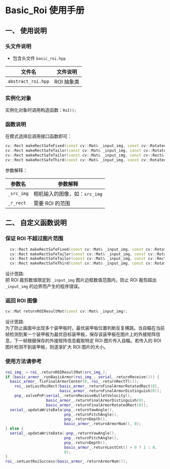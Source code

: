 # Basic_Roi 使用手册

## 一、 使用说明


### 头文件说明

- 包含头文件 `basic_roi.hpp`

| 文件名                  | 文件说明                                   |
| ---------------------- | ------------------------------------------- |
| `abstract_roi.hpp`     | ROI 抽象类           |
### 实例化对象

实例化对象时调用构造函数：`RoI();`
  
### 函数说明

在模式选择后调用接口函数即可：

```cpp
cv::Rect makeRectSafeFixed(const cv::Mat& _input_img, const cv::RotatedRect& _r_rect);
cv::Rect makeRectSafeTailor(const cv::Mat& _input_img, const cv::RotatedRect& _r_rect);
cv::Rect makeRectSafeTailor(const cv::Mat& _input_img, const cv::Rect& _r_rect);
cv::Rect makeRectSafeThird(const cv::Mat& _input_img, const cv::RotatedRect& _r_rect);
```
参数解释：

|      参数名         |           参数解释             |
| ------------------ | -----------------------------|
| `_src_img`         | 相机输入的图像，如：`src_img` |
| `_r_rect`          | 需要 ROI 的范围|

## 二、 自定义函数说明


### 保证 ROI 不超过图片范围

```cpp
  cv::Rect makeRectSafeFixed(const cv::Mat& _input_img, const cv::RotatedRect& _r_rect);
  cv::Rect makeRectSafeTailor(const cv::Mat& _input_img, const cv::RotatedRect& _r_rect);
  cv::Rect makeRectSafeTailor(const cv::Mat& _input_img, const cv::Rect& _r_rect);
  cv::Rect makeRectSafeThird(const cv::Mat& _input_img, const cv::RotatedRect& _r_rect);
```

  设计思路:  
  把 ROI 裁剪数值限定到 `_input_img` 图片边框数值范围内，防止 ROI 裁剪超出 `_input_img` 的边界而产生的程序错误。  

### 返回 ROI 图像

  ```cpp
  cv::Mat returnROIResultMat(const cv::Mat& _input_img);
  ```

  设计思路:    
  为了防止画面中出现多个装甲板时，最优装甲板位置判断反复横跳。当自瞄在当前帧检测到某一个装甲板为最优目标装甲板，保存该装甲板在图片上的外接矩阵信息，下一帧根据保存的外接矩阵信息截取特定 ROI 图片传入自瞄。若传入的 ROI 图片检测不到装甲板，则逐渐扩大 ROI 图片的大小。  
  
 
### 使用方法请参考
  ```cpp
  roi_img_ = roi_.returnROIResultMat(src_img_);
  if (basic_armor_.runBasicArmor(roi_img_, serial_.returnReceive())) {
    basic_armor_.fixFinalArmorCenter(0, roi_.returnRectTl());
      roi_.setLastRoiRect(basic_armor_.returnFinalArmorRotatedRect(0),
                          basic_armor_.returnFinalArmorDistinguish(0));
      pnp_.solvePnP(serial_.returnReceiveBulletVelocity(),
                    basic_armor_.returnFinalArmorDistinguish(0),
                    basic_armor_.returnFinalArmorRotatedRect(0));
    serial_.updataWriteData(pnp_.returnYawAngle(),
                            pnp_.returnPitchAngle(),
                            pnp_.returnDepth(),
                            basic_armor_.returnArmorNum(), 0);
  } else {
    serial_.updataWriteData(-pnp_.returnYawAngle(),
                            pnp_.returnPitchAngle(),
                            pnp_.returnDepth(),
                            basic_armor_.returnLostCnt() > 0 ? 1 : 0,
                            0);
  }
  roi_.setLastRoiSuccess(basic_armor_.returnArmorNum());
  ```
